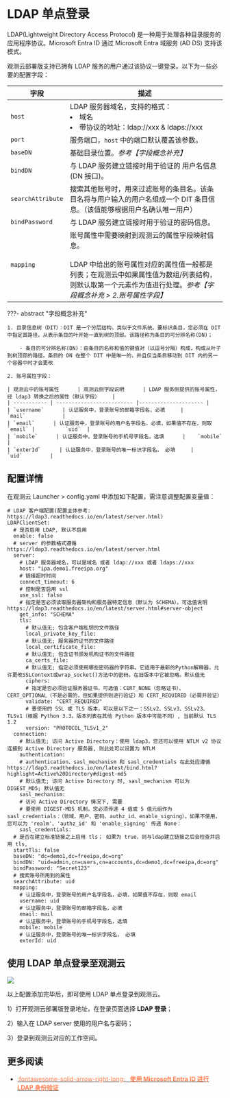# LDAP 单点登录

LDAP(Lightweight Directory Access Protocol) 是一种用于处理各种目录服务的应用程序协议。Microsoft Entra ID 通过 Microsoft Entra 域服务 (AD DS) 支持该模式。

观测云部署版支持已拥有 LDAP 服务的用户通过该协议一键登录。以下为一些必要的配置字段：

| 字段      | 描述                          |
| ----------- | ------------------------------------ |
| `host`      | LDAP 服务器域名，支持的格式：<br /><li>域名 <br /><li>带协议的地址：ldap://xxx & ldaps://xxx                          |
| `port`      | 服务端口，`host` 中的端口默认覆盖该参数。                          |
| `baseDN`      | 基础目录位置。*参考【字段概念补充】*                   |
| `bindDN`      | 与 LDAP 服务建立链接时用于验证的 用户名信息(DN 接口)。       |
| `searchAttribute`      | 搜索其他账号时，用来过滤账号的条目名。该条目名将与用户输入的用户名组成一个 DIT 条目信息。（该值能够根据用户名确认唯一用户）                 |
| `bindPassword`      | 与 LDAP 服务建立链接时用于验证的密码信息。                          |
| `mapping`      | 账号属性中需要映射到观测云的属性字段映射信息。<br /><br />LDAP 中给出的账号属性对应的属性值一般都是列表；在观测云中如果属性值为数组/列表结构，则默认取第一个元素作为值进行处理。*参考【字段概念补充 > 2.账号属性字段】*                          |


???- abstract "字段概念补充"

    1. 目录信息树（DIT）：DIT 是一个分层结构，类似于文件系统。要标识条目，您必须在 DIT 中指定其路径，从表示条目的叶开始一直到树的顶部。该路径称为条目的可分辨名称(DN)；
        
        - 条目的可分辨名称(DN)：由条目的名称和值的键值对（以逗号分隔）构成，构成从叶子到树顶部的路径。条目的 DN 在整个 DIT 中是唯一的，并且仅当条目移动到 DIT 内的另一个容器中时才会更改

    2. 账号属性字段：
  
    | 观测云中的账号属性      | 观测云侧字段说明      | LDAP 服务侧提供的账号属性，经 ldap3 转换之后的属性（默认字段）    |
    | ----------- | ------------------------- |--------------------- |
    | `username`      | 认证服务中，登录账号的邮箱字段名，必填     |           `mail`            |
    | `email`      | 认证服务中，登录账号的用户名字段名，必填，如果值不存在，则取 `email`	|          `uid`  |
    | `mobile`      | 认证服务中，登录账号的手机号字段名，选填      |    `mobile`                   |
    | `exterId`      | 认证服务中，登录账号的唯一标识字段名， 必填	  |              `uid`         |


## 配置详情

在观测云 Launcher > config.yaml 中添加如下配置，需注意调整配置变量值：


```
# LDAP 客户端配置(配置主体参考: https://ldap3.readthedocs.io/en/latest/server.html)
LDAPClientSet:
  # 是否启用 LDAP, 默认不启用
  enable: false
  # server 的参数格式遵循 https://ldap3.readthedocs.io/en/latest/server.html
  server:
    # LDAP 服务器域名，可以是域名 或者 ldap://xxx 或者 ldaps://xxx
    host: "ipa.demo1.freeipa.org"
    # 链接超时时间
    connect_timeout: 6
    # 控制是否启用 ssl
    use_ssl: false
    # 指定是否必须读取服务器架构和服务器特定信息（默认为 SCHEMA）。可选值说明 https://ldap3.readthedocs.io/en/latest/server.html#server-object
    get_info: "SCHEMA"
    tls:
      # 默认值无; 包含客户端私钥的文件路径
      local_private_key_file:
      # 默认值无; 服务器的证书的文件路径
      local_certificate_file:
      # 默认值无; 包含证书颁发机构证书的文件路径
      ca_certs_file:
      # 默认值无; 指定必须使用哪些密码器的字符串。它适用于最新的Python解释器，允许更改SSLContext或wrap_socket()方法中的密码，在旧版本中它被忽略。默认值无
      ciphers:
      # 指定是否必须验证服务器证书，可选值：CERT_NONE（忽略证书）、CERT_OPTIONAL（不是必需的，但如果提供则进行验证）和 CERT_REQUIRED（必需并验证）
      validate: "CERT_REQUIRED"
      # 要使用的 SSL 或 TLS 版本，可以是以下之一：SSLv2、SSLv3、SSLv23、TLSv1（根据 Python 3.3。版本列表在其他 Python 版本中可能不同）, 当前默认 TLS 1.2
      version: "PROTOCOL_TLSv1_2"
  connection:
    # 默认值无; 访问 Active Directory：使用 ldap3，您还可以使用 NTLM v2 协议连接到 Active Directory 服务器, 则此处可以设置为 NTLM
    authentication:
    # authentication、sasl_mechanism 和 sasl_credentials 在此处应遵循 https://ldap3.readthedocs.io/en/latest/bind.html?highlight=Active%20Directory#digest-md5
    # 默认值无; 访问 Active Directory 时, sasl_mechanism 可以为 DIGEST_MD5; 默认值无
    sasl_mechanism:
    # 访问 Active Directory 情况下, 需要
    # 要使用 DIGEST-MD5 机制，您必须传递 4 值或 5 值元组作为 sasl_credentials：（领域、用户、密码、authz_id、enable_signing）。如果不使用，您可以为 'realm'、'authz_id' 和 'enable_signing' 传递 None：
    sasl_credentials:
  # 是否在建立标准链接之上启用 tls； 如果为 true，则与ldap建立链接之后会检查并启用 tls,
  startTls: false
  baseDN: "dc=demo1,dc=freeipa,dc=org"
  bindDN: "uid=admin,cn=users,cn=accounts,dc=demo1,dc=freeipa,dc=org"
  bindPassword: "Secret123"
  # 搜索账号所用到的属性
  searchAttribute: uid
  mapping:
    # 认证服务中，登录账号的用户名字段名，必填，如果值不存在，则取 email
    username: uid
    # 认证服务中，登录账号的邮箱字段名，必填
    email: mail
    # 认证服务中，登录账号的手机号字段名，选填
    mobile: mobile
    # 认证服务中，登录账号的唯一标识字段名， 必填
    exterId: uid
```

## 使用 LDAP 单点登录至观测云

![](img/ldap-1.png)

以上配置添加完毕后，即可使用 LDAP 单点登录到观测云。

1）打开观测云部署版登录地址，在登录页面选择 **LDAP 登录**；

2）输入在 LDAP server 使用的用户名与密码；

3）登录到观测云对应的工作空间。


## 更多阅读


<div class="grid cards" markdown>

- [<font color="coral"> :fontawesome-solid-arrow-right-long: &nbsp; **使用 Microsoft Entra ID 进行 LDAP 身份验证**</font>](https://learn.microsoft.com/en-us/entra/architecture/auth-ldap)

</div>
